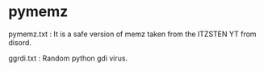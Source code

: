 # pymemz
pymemz.txt : It is a safe version of memz taken from the ITZSTEN YT from disord.

ggrdi.txt : Random python gdi virus.
